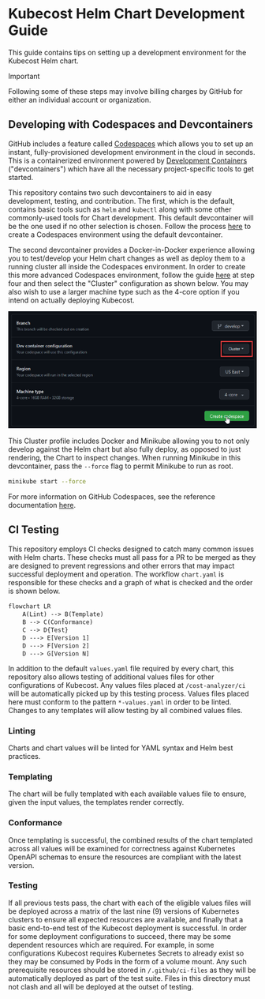 # Kubecost Helm Chart Development Guide

This guide contains tips on setting up a development environment for the Kubecost Helm chart.

> [!IMPORTANT]  
> Following some of these steps may involve billing charges by GitHub for either an individual account or organization.

## Developing with Codespaces and Devcontainers

GitHub includes a feature called [Codespaces](https://github.com/features/codespaces) which allows you to set up an instant, fully-provisioned development environment in the cloud in seconds. This is a containerized environment powered by [Development Containers](https://containers.dev/) ("devcontainers") which have all the necessary project-specific tools to get started.

This repository contains two such devcontainers to aid in easy development, testing, and contribution. The first, which is the default, contains basic tools such as `helm` and `kubectl` along with some other commonly-used tools for Chart development. This default devcontainer will be the one used if no other selection is chosen. Follow the process [here](https://docs.github.com/en/codespaces/developing-in-a-codespace/creating-a-codespace-for-a-repository#creating-a-codespace-for-a-repository) to create a Codespaces environment using the default devcontainer.

The second devcontainer provides a Docker-in-Docker experience allowing you to test/develop your Helm chart changes as well as deploy them to a running cluster all inside the Codespaces environment. In order to create this more advanced Codespaces environment, follow the guide [here](https://docs.github.com/en/codespaces/developing-in-a-codespace/creating-a-codespace-for-a-repository#creating-a-codespace-for-a-repository) at step four and then select the "Cluster" configuration as shown below. You may also wish to use a larger machine type such as the 4-core option if you intend on actually deploying Kubecost.

![Custom devcontainer profile](/docs/images/custom-devcontainer.png)

This Cluster profile includes Docker and Minikube allowing you to not only develop against the Helm chart but also fully deploy, as opposed to just rendering, the Chart to inspect changes. When running Minikube in this devcontainer, pass the `--force` flag to permit Minikube to run as root.

```sh
minikube start --force
```

For more information on GitHub Codespaces, see the reference documentation [here](https://docs.github.com/en/codespaces/overview).

## CI Testing

This repository employs CI checks designed to catch many common issues with Helm charts. These checks must all pass for a PR to be merged as they are designed to prevent regressions and other errors that may impact successful deployment and operation. The workflow `chart.yaml` is responsible for these checks and a graph of what is checked and the order is shown below.

```mermaid
flowchart LR
    A(Lint) --> B(Template)
    B --> C(Conformance)
    C --> D{Test}
    D ---> E[Version 1]
    D ---> F[Version 2]
    D ---> G[Version N]
```

In addition to the default `values.yaml` file required by every chart, this repository also allows testing of additional values files for other configurations of Kubecost. Any values files placed at `/cost-analyzer/ci` will be automatically picked up by this testing process. Values files placed here must conform to the pattern `*-values.yaml` in order to be linted. Changes to any templates will allow testing by all combined values files.

### Linting

Charts and chart values will be linted for YAML syntax and Helm best practices.

### Templating

The chart will be fully templated with each available values file to ensure, given the input values, the templates render correctly.

### Conformance

Once templating is successful, the combined results of the chart templated across all values will be examined for correctness against Kubernetes OpenAPI schemas to ensure the resources are compliant with the latest version.

### Testing

If all previous tests pass, the chart with each of the eligible values files will be deployed across a matrix of the last nine (9) versions of Kubernetes clusters to ensure all expected resources are available, and finally that a basic end-to-end test of the Kubecost deployment is successful. In order for some deployment configurations to succeed, there may be some dependent resources which are required. For example, in some configurations Kubecost requires Kubernetes Secrets to already exist so they may be consumed by Pods in the form of a volume mount. Any such prerequisite resources should be stored in `/.github/ci-files` as they will be automatically deployed as part of the test suite. Files in this directory must not clash and all will be deployed at the outset of testing.
